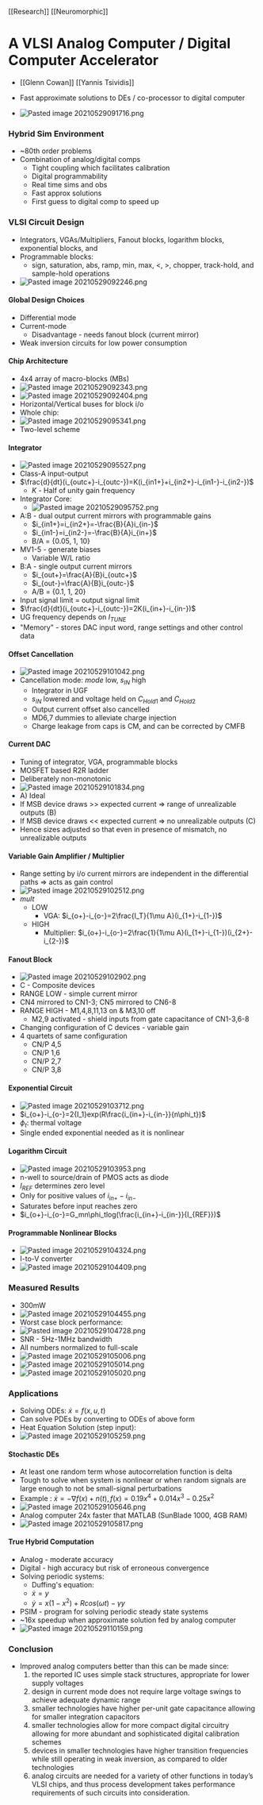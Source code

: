 [[Research]] [[Neuromorphic]]
# A VLSI Analog Computer / Digital Computer Accelerator
- [[Glenn Cowan]] [[Yannis Tsividis]]

- Fast approximate solutions to DEs / co-processor to digital computer
- ![Pasted image 20210529091716.png](Pasted%20image%2020210529091716.png)
### Hybrid Sim Environment
- ~80th order problems
- Combination of analog/digital comps
	- Tight coupling which facilitates calibration
	- Digital programmability
	- Real time sims and obs
	- Fast approx solutions
	- First guess to digital comp to speed up

### VLSI Circuit Design 
- Integrators, VGAs/Multipliers, Fanout blocks, logarithm blocks, exponential blocks, and 
- Programmable blocks:
	- sign, saturation, abs, ramp, min, max, <, >, chopper, track-hold, and sample-hold operations
- ![Pasted image 20210529092246.png](Pasted%20image%2020210529092246.png)

#### Global Design Choices
- Differential mode
- Current-mode
	- Disadvantage - needs fanout block (current mirror)
- Weak inversion circuits for low power consumption

#### Chip Architecture
- 4x4 array of macro-blocks (MBs)
- ![Pasted image 20210529092343.png](Pasted%20image%2020210529092343.png)
- ![Pasted image 20210529092404.png](Pasted%20image%2020210529092404.png)
-  Horizontal/Vertical buses for block i/o
-  Whole chip:
-  ![Pasted image 20210529095341.png](Pasted%20image%2020210529095341.png)
-  Two-level scheme

#### Integrator
- ![Pasted image 20210529095527.png](Pasted%20image%2020210529095527.png)
- Class-A input-output
- $\frac{d}{dt}(i_{outc+}-i_{outc-})=K(i_{in1+}+i_{in2+}-i_{in1-}-i_{in2-})$
	- $K$ - Half of unity gain frequency
- Integrator Core:
	- ![Pasted image 20210529095752.png](Pasted%20image%2020210529095752.png)
- A:B - dual output current mirrors with programmable gains
	- $i_{in1+}=i_{in2+}=-\frac{B}{A}i_{in-}$
	- $i_{in1-}=i_{in2-}=-\frac{B}{A}i_{in+}$
	- B/A = {0.05, 1, 10}
- MV1-5 - generate biases
	- Variable W/L ratio
- B:A - single output current mirrors
	- $i_{out+}=\frac{A}{B}i_{outc+}$
	-  $i_{out-}=\frac{A}{B}i_{outc-}$
	-  A/B = {0.1, 1, 20}
-  Input signal limit = output signal limit
-  $\frac{d}{dt}(i_{outc+}-i_{outc-})=2K(i_{in+}-i_{in-})$
-  UG frequency depends on $I_{TUNE}$
-  "Memory" - stores DAC input word, range settings and other control data

#### Offset Cancellation
- ![Pasted image 20210529101042.png](Pasted%20image%2020210529101042.png)
- Cancellation mode: $mode$ low, $s_{IN}$ high
	- Integrator in UGF
	- $s_{IN}$ lowered and voltage held on $C_{Hold1}$ and $C_{Hold2}$
	- Output current offset also cancelled
	- MD6,7 dummies to alleviate charge injection
	- Charge leakage from caps is CM, and can be corrected by CMFB

#### Current DAC
- Tuning of integrator, VGA, programmable blocks
- MOSFET based R2R ladder
- Deliberately non-monotonic
- ![Pasted image 20210529101834.png](Pasted%20image%2020210529101834.png)
- A) Ideal
- If MSB device draws >> expected current => range of unrealizable outputs (B)
- If MSB device draws << expected current => no unrealizable outputs (C)
- Hence sizes adjusted so that even in presence of mismatch, no unrealizable outputs

#### Variable Gain Amplifier / Multiplier
- Range setting by i/o current mirrors are independent in the differential paths => acts as gain control
- ![Pasted image 20210529102512.png](Pasted%20image%2020210529102512.png)
- $mult$ 
	- LOW 
		- VGA: $i_{o+}-i_{o-}=2\frac{I_T}{1\mu A}(i_{1+}-i_{1-})$
	- HIGH 
		- Multiplier:  $i_{o+}-i_{o-}=2\frac{1}{1\mu A}(i_{1+}-i_{1-})(i_{2+}-i_{2-})$

#### Fanout Block
- ![Pasted image 20210529102902.png](Pasted%20image%2020210529102902.png)
- C - Composite devices
- RANGE LOW - simple current mirror
- CN4 mirrored to CN1-3; CN5 mirrored to CN6-8
- RANGE HIGH - M1,4,8,11,13 on & M3,10 off
	- M2,9  activated - shield inputs from gate capacitance of CN1-3,6-8
- Changing configuration of C devices - variable gain
- 4 quartets of same configuration
	- CN/P 4,5
	- CN/P 1,6
	- CN/P 2,7
	- CN/P 3,8

#### Exponential Circuit
- ![Pasted image 20210529103712.png](Pasted%20image%2020210529103712.png)
- $i_{o+}-i_{o-}=2{I_1}exp(R\frac{i_{in+}-i_{in-}}{n\phi_t})$
- $\phi_t$: thermal voltage
- Single ended exponential needed as it is nonlinear

#### Logarithm Circuit
- ![Pasted image 20210529103953.png](Pasted%20image%2020210529103953.png)
- n-well to source/drain of PMOS acts as diode
- $I_{REF}$ determines zero level
- Only for positive values of $i_{in+}-i_{in-}$
- Saturates before input reaches zero
- $i_{o+}-i_{o-}=G_mn\phi_tlog(\frac{i_{in+}-i_{in-}}{I_{REF}})$

#### Programmable Nonlinear Blocks
- ![Pasted image 20210529104324.png](Pasted%20image%2020210529104324.png)
- I-to-V converter
- ![Pasted image 20210529104409.png](Pasted%20image%2020210529104409.png)

### Measured Results
- 300mW
- ![Pasted image 20210529104455.png](Pasted%20image%2020210529104455.png)
- Worst case block performance:
- ![Pasted image 20210529104728.png](Pasted%20image%2020210529104728.png)
- SNR - 5Hz-1MHz bandwidth
- All numbers normalized to full-scale
- ![Pasted image 20210529105006.png](Pasted%20image%2020210529105006.png)
- ![Pasted image 20210529105014.png](Pasted%20image%2020210529105014.png)
- ![Pasted image 20210529105020.png](Pasted%20image%2020210529105020.png)

### Applications
- Solving ODEs: $\dot{x}=f(x,u,t)$
- Can solve PDEs by converting to ODEs of above form
- Heat Equation Solution (step input):
- ![Pasted image 20210529105259.png](Pasted%20image%2020210529105259.png)

#### Stochastic DEs
- At least one random term whose autocorrelation function is delta
- Tough to solve when system is nonlinear or when random signals are large enough to not be small-signal perturbations
- Example : $\dot{x}=-\nabla f(x)+n(t), f(x)=0.19x^4+0.014x^3-0.25x^2$
- ![Pasted image 20210529105646.png](Pasted%20image%2020210529105646.png)
- Analog computer 24x faster that MATLAB (SunBlade 1000, 4GB RAM)
- ![Pasted image 20210529105817.png](Pasted%20image%2020210529105817.png)

#### True Hybrid Computation
- Analog - moderate accuracy
- Digital - high accuracy but risk of erroneous convergence
- Solving periodic systems:
	- Duffing's equation:
	- $\dot{x}=y$
	- $\dot{y}=x(1-x^2)+Rcos(\omega t)-\gamma y$
- PSIM - program for solving periodic steady state systems
- ~16x speedup when approximate solution fed by analog computer
- ![Pasted image 20210529110159.png](Pasted%20image%2020210529110159.png)

### Conclusion
- Improved analog computers better than this can be made since:
	 1) the reported IC uses simple stack structures, appropriate for lower supply voltages
	 2) design in current mode does not require large voltage swings to achieve adequate dynamic range
	 3) smaller technologies have higher per-unit gate capacitance allowing for smaller integration capacitors
	 4) smaller technologies allow for more compact digital circuitry allowing for more abundant and sophisticated digital calibration schemes
	 5) devices in smaller technologies have higher transition frequencies while still operating in weak inversion, as compared to older technologies
	 6) analog circuits are needed for a variety of other functions in today’s VLSI chips, and thus process development takes performance requirements of such circuits into consideration.